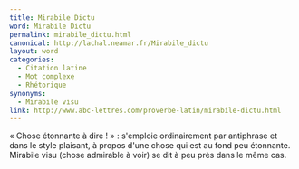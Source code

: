 ```yaml
---
title: Mirabile Dictu
word: Mirabile Dictu
permalink: mirabile_dictu.html
canonical: http://lachal.neamar.fr/Mirabile_dictu
layout: word
categories:
  - Citation latine
  - Mot complexe
  - Rhétorique
synonyms:
  - Mirabile visu
link: http://www.abc-lettres.com/proverbe-latin/mirabile-dictu.html
---
```


« Chose étonnante à dire ! » : s'emploie ordinairement par antiphrase et dans le style plaisant, à propos d'une chose qui est au fond peu étonnante.
Mirabile visu (chose admirable à voir) se dit à peu près dans le même cas.

